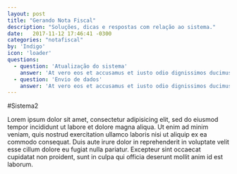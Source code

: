 ```yaml
---
layout: post
title: "Gerando Nota Fiscal"
description: "Soluções, dicas e respostas com relação ao sistema."
date:   2017-11-12 17:46:41 -0300
categories: "notafiscal"
by: 'Indigo'
icon: 'loader'
questions:
  - question: 'Atualização do sistema'
    answer: 'At vero eos et accusamus et iusto odio dignissimos ducimus qui blanditiis praesentium voluptatum deleniti atque corrupti quos dolores et quas molestias excepturi sint occaecati cupiditate non provident...'
  - question: 'Envio de dados'
    answer: 'At vero eos et accusamus et iusto odio dignissimos ducimus qui blanditiis praesentium voluptatum deleniti atque corrupti quos dolores et quas molestias excepturi sint occaecati cupiditate non provident...'
---
```


#Sistema2

Lorem ipsum dolor sit amet, consectetur adipisicing elit, sed do eiusmod tempor incididunt ut labore et dolore magna aliqua. Ut enim ad minim veniam, quis nostrud exercitation ullamco laboris nisi ut aliquip ex ea commodo consequat. Duis aute irure dolor in reprehenderit in voluptate velit esse cillum dolore eu fugiat nulla pariatur. Excepteur sint occaecat cupidatat non proident, sunt in culpa qui officia deserunt mollit anim id est laborum.
